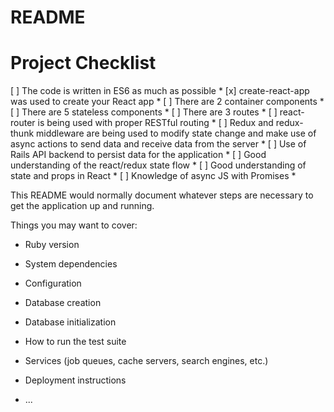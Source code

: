 # README

# Project Checklist

[ ] The code is written in ES6 as much as possible * 
[x] create-react-app was used to create your React app * 
[ ] There are 2 container components * 
[ ] There are 5 stateless components * 
[ ] There are 3 routes * 
[ ] react-router is being used with proper RESTful routing * 
[ ]  Redux and redux-thunk middleware are being used to modify state change and make use of async actions to send data and receive data from the server * 
[ ] Use of Rails API backend to persist data for the application * 
[ ] Good understanding of the react/redux state flow * 
[ ] Good understanding of state and props in React * 
[ ] Knowledge of async JS with Promises * 


This README would normally document whatever steps are necessary to get the
application up and running.

Things you may want to cover:

* Ruby version

* System dependencies

* Configuration

* Database creation

* Database initialization

* How to run the test suite

* Services (job queues, cache servers, search engines, etc.)

* Deployment instructions

* ...
